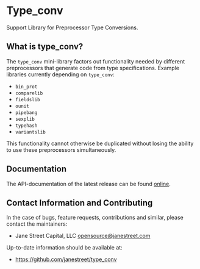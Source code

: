 Type_conv
=========

Support Library for Preprocessor Type Conversions.

What is type_conv?
------------------

The `type_conv` mini-library factors out functionality needed by
different preprocessors that generate code from type specifications.
Example libraries currently depending on `type_conv`:

  * `bin_prot`
  * `comparelib`
  * `fieldslib`
  * `ounit`
  * `pipebang`
  * `sexplib`
  * `typehash`
  * `variantslib`

This functionality cannot otherwise be duplicated without losing the
ability to use these preprocessors simultaneously.

Documentation
-------------

The API-documentation of the latest release can be found
[online](https://ocaml.janestreet.com/ocaml-core/latest/doc/type_conv/).

Contact Information and Contributing
------------------------------------

In the case of bugs, feature requests, contributions and similar,
please contact the maintainers:

  * Jane Street Capital, LLC <opensource@janestreet.com>

Up-to-date information should be available at:
* <https://github.com/janestreet/type_conv>

